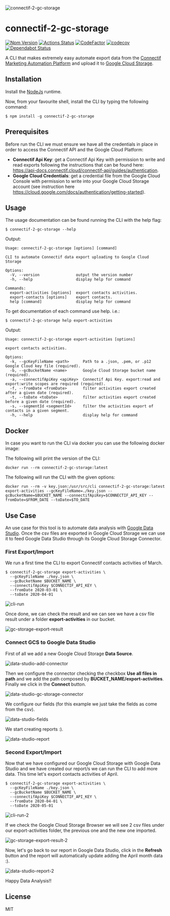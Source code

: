 ![connectif-2-gc-storage](./doc/images/connectif-2-gc-storage-logo.png)

# connectif-2-gc-storage


[![Npm Version](https://badge.fury.io/js/connectif-2-gc-storage.svg)](https://www.npmjs.com/package/connectif-2-gc-storage)
[![Actions Status](https://github.com/francescorivola/connectif-2-gc-storage/workflows/Node%20CI/badge.svg)](https://github.com/francescorivola/connectif-2-gc-storage/actions)
[![CodeFactor](https://www.codefactor.io/repository/github/francescorivola/connectif-2-gc-storage/badge)](https://www.codefactor.io/repository/github/francescorivola/connectif-2-gc-storage)
[![codecov](https://codecov.io/gh/francescorivola/connectif-2-gc-storage/branch/master/graph/badge.svg)](https://codecov.io/gh/francescorivola/connectif-2-gc-storage)
[![Dependabot Status](https://api.dependabot.com/badges/status?host=github&repo=francescorivola/connectif-2-gc-storage)](https://dependabot.com)

A CLI that makes extremely easy automate export data from the [Connectif Marketing Automation Platform](https://www.connectif.ai) and upload it to [Google Cloud Storage](https://cloud.google.com/storage).

## Installation

Install the [NodeJs](https://nodejs.org) runtime.

Now, from your favourite shell, install the CLI by typing the following command:

```
$ npm install -g connectif-2-gc-storage
```

## Prerequisites

Before run the CLI we must ensure we have all the credentials in place in order to access the Connectif API and the Google Cloud Platform:

- **Connectif Api Key**: get a Connectif Api Key with permission to write and read exports following the instructions that can be found here: https://api-docs.connectif.cloud/connectif-api/guides/authentication.
- **Google Cloud Credentials**: get a credential file from the Google Cloud Console with permission to write into your Google Cloud Storage account (see instruction here https://cloud.google.com/docs/authentication/getting-started).

## Usage

The usage documentation can be found running the CLI with the help flag:

```
$ connectif-2-gc-storage --help
```

Output:

```
Usage: connectif-2-gc-storage [options] [command]

CLI to automate Connectif data export uploading to Google Cloud Storage

Options:
  -V, --version                output the version number
  -h, --help                   display help for command

Commands:
  export-activities [options]  export contacts activities.
  export-contacts [options]    export contacts.
  help [command]               display help for command
```

To get documentation of each command use help. i.e.:

```
$ connectif-2-gc-storage help export-activities
```

Output:

```
Usage: connectif-2-gc-storage export-activities [options]

export contacts activities.

Options:
  -k, --gcKeyFileName <path>      Path to a .json, .pem, or .p12 Google Cloud key file (required).
  -b, --gcBucketName <name>       Google Cloud Storage bucket name (required).
  -a, --connectifApiKey <apiKey>  Connectif Api Key. export:read and export:write scopes are required (required).
  -f, --fromDate <fromDate>       filter activities export created after a given date (required).
  -t, --toDate <toDate>           filter activities export created before a given date (required).
  -s, --segmentId <segmentId>     filter the activities export of contacts in a given segment.
  -h, --help                      display help for command
```

## Docker

In case you want to run the CLI via docker you can use the following docker image:

The following will print the version of the CLI:
```
docker run --rm connectif-2-gc-storage:latest
```

The following will run the CLI with the given options:
```
docker run --rm -v key.json:/usr/src/cli connectif-2-gc-storage:latest export-activities --gcKeyFileName=./key.json --gcBucketName=$BUCKET_NAME --connectifApiKey=$CONNECTIF_API_KEY --fromDate=$FROM_DATE --toDate=$TO_DATE
```

## Use Case

An use case for this tool is to automate data analysis with [Google Data Studio](https://datastudio.google.com/). Once the csv files are exported in Google Cloud Storage we can use it to feed Google Data Studio through its Google Cloud Storage Connector.

### First Export/Import

We run a first time the CLI to export Connectif contacts activities of March.

```
$ connectif-2-gc-storage export-activities \
  --gcKeyFileName ./key.json \
  --gcBucketName $BUCKET_NAME \
  --connectifApiKey $CONNECTIF_API_KEY \
  --fromDate 2020-03-01 \
  --toDate 2020-04-01
```

![cli-run](./doc/images/cli-run.png)

Once done, we can check the result and we can see we have a csv file result under a folder **export-activities** in our bucket.

![gc-storage-export-result](./doc/images/gc-storage-export-result.png)

### Connect GCS to Google Data Studio

First of all we add a new Google Cloud Storage **Data Source**.

![data-studio-add-connector](./doc/images/data-studio-add-connector.png)

Then we configure the connector checking the checkbox **Use all files in path** and we add the path composed by **BUCKET_NAME/export-activities**. Finally we click in the **Connect** button. 

![data-studio-gc-storage-connector](./doc/images/data-studio-gc-storage-connector.png)

We configure our fields (for this example we just take the fields as come from the csv).

![data-studio-fields](./doc/images/data-studio-fields.png)

We start creating reports :).

![data-studio-report](./doc/images/data-studio-report.png)

### Second Export/Import

Now that we have configured our Google Cloud Storage with Google Data Studio and we have created our report/s we can run the CLI to add more data. This time let's export contacts activities of April.

```
$ connectif-2-gc-storage export-activities \
  --gcKeyFileName ./key.json \
  --gcBucketName $BUCKET_NAME \
  --connectifApiKey $CONNECTIF_API_KEY \
  --fromDate 2020-04-01 \
  --toDate 2020-05-01
```
![cli-run-2](./doc/images/cli-run-2.png)

If we check the Google Cloud Storage Browser we will see 2 csv files under our export-activities folder, the previous one and the new one imported.

![gc-storage-export-result-2](./doc/images/gc-storage-export-result-2.png)

Now, let's go back to our report in Google Data Studio, click in the **Refresh** button and the report will automatically update adding the April month data :).

![data-studio-report-2](./doc/images/data-studio-report-2.png)

Happy Data Analysis!!

## License

MIT

